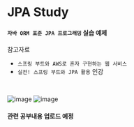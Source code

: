 # JPA Study
#### `자바 ORM 표준 JPA 프로그래밍` 실습 예제

참고자료
- `스프링 부트와 AWS로 혼자 구현하는 웹 서비스`
- `실전! 스프링 부트와 JPA 활용` 인강
<br>

![image](http://image.kyobobook.co.kr/images/book/large/330/l9788960777330.jpg)
![image](https://user-images.githubusercontent.com/60869749/147653021-c70562c3-8604-46c0-b15c-4d9028a81578.png)
<br>

#### 관련 공부내용 업로드 예정
